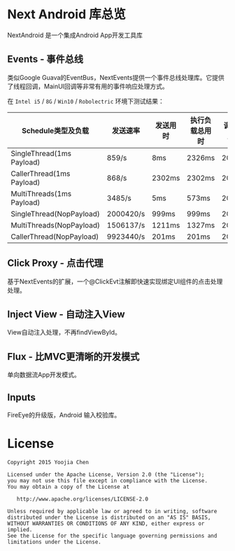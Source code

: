 # Next Android 库总览

NextAndroid 是一个集成Android App开发工具库

## Events - 事件总线

类似Google Guava的EventBus，NextEvents提供一个事件总线处理库。它提供了线程回调，MainUI回调等非常有用的事件响应处理方式。

在 `Intel i5` / `8G` / `Win10` / `Robolectric` 环境下测试结果：

Schedule类型及负载|发送速率|发送用时|执行负载总用时|调用负载总次数
----|----|----|----|----
SingleThread(1ms Payload)|	 859/s|		8ms|		2326ms|	    2000
CallerThread(1ms Payload)|	 868/s|		2302ms|	    2302ms|	    2000
MultiThreads(1ms Payload)|	 3485/s|	5ms|		573ms|		2000
SingleThread(NopPayload)|	 2000420/s|		999ms|		999ms|		2000000
MultiThreads(NopPayload)|	 1506137/s|		1211ms|	    1327ms|	    2000000
CallerThread(NopPayload)|	 9923440/s|		201ms|		201ms|		2000000

## Click Proxy - 点击代理

基于NextEvents的扩展，一个@ClickEvt注解即快速实现绑定UI组件的点击处理处理。

## Inject View - 自动注入View

View自动注入处理，不再findViewById。

## Flux - 比MVC更清晰的开发模式

单向数据流App开发模式。

## Inputs

FireEye的升级版，Android 输入校验库。

# License

    Copyright 2015 Yoojia Chen

    Licensed under the Apache License, Version 2.0 (the "License");
    you may not use this file except in compliance with the License.
    You may obtain a copy of the License at

       http://www.apache.org/licenses/LICENSE-2.0

    Unless required by applicable law or agreed to in writing, software
    distributed under the License is distributed on an "AS IS" BASIS,
    WITHOUT WARRANTIES OR CONDITIONS OF ANY KIND, either express or implied.
    See the License for the specific language governing permissions and
    limitations under the License.
